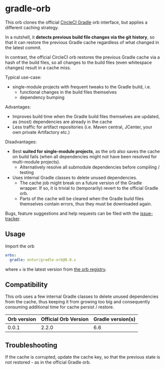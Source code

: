 
# gradle-orb
This orb clones the official [CircleCI Gradle] orb interface, but applies a different caching strategy. 

In a nutshell, it __detects previous build file changes via the git history__, so that it can restore the previous Gradle cache regardless of what changed in the latest commit.

In contrast, the official CircleCI orb restores the previous Gradle cache via a hash of the build files, so all changes to the build files (even whitespace changes) result in a cache miss. 

Typical use-case:

 * single-module projects with frequent tweaks to the Gradle build, i.e.
   * functional changes in the build files themselves
   * dependency bumping

Advantages:

 * Improves build time when the Gradle build files themselves are updated, as (most) dependencies are already in the cache
 * Less traffic for artifact repositories (i.e. Maven central, JCenter, your own private Artifactory etc.)

Disadvantages:

  * Best __suited for single-module projects__, as the orb also saves the cache
    on build fails (when all dependencies might not have been resolved for multi-module
    projects). 
       * Alternatively resolve all submodule dependencies before compiling / testing
   *  Uses internal Gradle classes to delete unused dependencies. 
      * The cache job might break on a future version of the Gradle wrapper. If so, it is trivial to (temporarily) revert to the official Gradle orb.
      * Parts of the cache will be cleared when the Gradle build files themselves contain errors, thus they must be downloaded again.
      
Bugs, feature suggestions and help requests can be filed with the [issue-tracker].

## Usage
Import the orb

```yaml
orbs:
  gradle: entur/gradle-orb@0.0.x
```

where `x` is the latest version from [the orb registry](https://circleci.com/orbs/registry/orb/entur/gradle-orb).

## Compatibility
This orb uses a few internal Gradle classes to delete unused dependencies from the cache, thus keeping it from growing too big and consequently consuming additional time for cache persist / restore. 

| Orb version  | Official Orb Version | Gradle version(s) |
| ------------- | ------------- | -- |
| 0.0.1  | 2.2.0  | 6.6 |

## Troubleshooting
If the cache is corrupted, update the cache key, so that the previous state is not restored - as in the official Gradle orb.

[issue-tracker]:               https://github.com/entur/gradle-orb
[CircleCI Gradle]:             https://circleci.com/orbs/registry/orb/circleci/gradle?version=2.2.0


